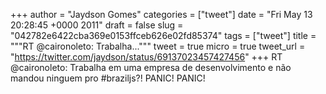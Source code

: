 
+++
author = "Jaydson Gomes"
categories = ["tweet"]
date = "Fri May 13 20:28:45 +0000 2011"
draft = false
slug = "042782e6422cba369e0153ffceb626e02fd85374"
tags = ["tweet"]
title = """RT @caironoleto: Trabalha..."""
tweet = true
micro = true
tweet_url = "https://twitter.com/jaydson/status/69137023457427456"
+++
RT @caironoleto: Trabalha em uma empresa de desenvolvimento e não mandou ninguem pro #braziljs?! PANIC! PANIC!
